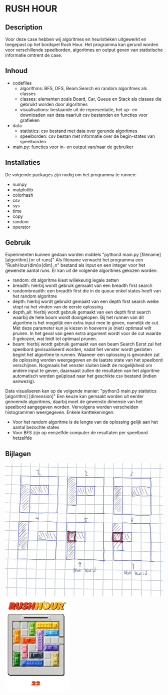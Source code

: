 # RUSH HOUR


## Description
Voor deze case hebben wij algoritmes en heuristieken uitgewerkt en toegepast op het bordspel Rush Hour.
Het programma kan gerund worden voor verschillende speelborden, algoritmes en output geven van statistische informatie omtrent de case.

## Inhoud
- codefiles
  - algorithms: BFS, DFS, Beam Search en random algoritmes als classes
  - classes: elementen zoals Board, Car, Queue en Stack als classes die gebruikt worden door algoritmes
  - visualisations: bestaande uit de representatie, het up- en downloaden van data naar/uit csv bestanden en functies voor grafieken
- data
  - statistics: csv bestand met data over gerunde algoritmes
  - speelborden: csv bestan met informatie over de begin-states van speelborden
- main.py: functies voor in- en output van/naar de gebruiker

## Installaties
De volgende packages zijn nodig om het programma te runnen:
- numpy
- matplotlib
- colorhash
- csv
- sys
- time
- copy
- random
- operator

## Gebruik

Experimenten kunnen gedaan worden middels "python3 main.py [filename] [algorithm] [nr of runs]"
Als filename verwacht het programma een "RushHour{dim}x{dim}_n" bestand als input en een integer voor het gewenste aantal runs.
Er kan uit de volgende algoritmes gekozen worden:
 - random: dit algoritme kiest willekeurig legale zetten
 - breadth: hierbij wordt gebruik gemaakt van een breadth first search
 - randombreadth: een breadth first die in de queue enkel states heeft van het random algoritme
 - depth: hierbij wordt gebruikt gemaakt van een depth first search welke stopt na het vinden van de eerste oplossing
 - depth_all: hierbij wordt gebruik gemaakt van een depth first search waarbij de hele boom wordt doorgelopen. Bij het runnen van dit algoritme is het mogelijk een extra input mee te geven, namelijk de cut. Met deze parameter kun je kiezen in hoeverre je (niet) optimaal wilt prunen. In het geval van geen extra argument wordt voor de cut waarde 0 gekozen, wat leidt tot optimaal prunen.
 - beam: hierbij wordt gebruik gemaakt van een beam Search
Eerst zal het speelbord gevisualiseerd worden, nadat het venster wordt gesloten begint het algoritme te runnen.
Waaneer een oplossing is gevonden zal de oplossing worden weergegeven en de laatste state van het speelbord verschijnen. Nogmaals het venster sluiten biedt de mogelijkheid om andere input te geven, daarnaast zullen de resultaten van het algoritme automatisch worden geüpload naar het geschikte csv bestand (indien aanwezig).

Data visualiseren kan op de volgende manier: "python3 main.py statistics [algorithm] [dimension]"
Een keuze kan gemaakt worden uit eerder genoemde algoritmes, daarbij moet de gewenste dimensie van het speelbord aangegeven worden. Vervolgens worden verscheiden histogrammen weergegeven.
Enkele kanttekeningen:
- Voor het random algoritme is de lengte van de oplossing gelijk aan het aantal bezochte states
- Voor BFS zijn op eenzelfde computer de resultaten per speelbord hetzelfde


## Bijlagen
![schets](images/ac8d9a2f-b2d0-490b-95e6-5e25167d6668.jpeg)
![instantie](images/Rushhour6x6img.jpg)
